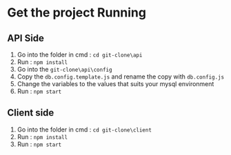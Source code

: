 # Get the project Running

## API Side

1. Go into the folder in cmd : `cd git-clone\api`
1. Run : `npm install`
1. Go into the `git-clone\api\config` 
1. Copy the `db.config.template.js` and rename the copy with `db.config.js`
1. Change the variables to the values that suits your mysql environment 
1. Run : `npm start`

## Client side

1. Go into the folder in cmd : `cd git-clone\client`
1. Run : `npm install`
1. Run : `npm start`



